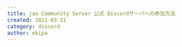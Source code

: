 ```yaml
---
title: jao Community Server 公式 Discordサーバへの参加方法
created: 2021-03-21
category: discord
author: ekipa
---
```



